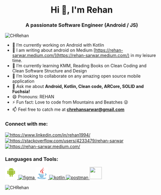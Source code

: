 
<h1 align="center">Hi 👋, I'm Rehan</h1>
<h3 align="center">A passionate Software Engineer (Android / JS)</h3>

<p align="left"> <img src="https://komarev.com/ghpvc/?username=CHRehan&label=Profile%20views&color=0e75b6&style=flat" alt="CHRehan" /> </p>

- 🔭 I’m currently working on Android with Kotlin
- 📝 I am writing about android on Medium  [https://rehan-sarwar.medium.com/](https://rehan-sarwar.medium.com/) in my leisure time.
- 🌱 I’m currently learning KMM, Reading Books on Clean Coding and Clean Software Structure and Design
- 👯 I’m looking to collaborate on any amazing open source mobile application
- 💬 Ask me about **Android, Kotlin, Clean code, ARCore, SOLID and Fuchsia!**
- 😄 Pronouns: REHAN
- ⚡ Fun fact: Love to code from Mountains and Beatches 😜
- 📫 Feel free to catch me at **chrehansarwar@gmail.com**

<h3 align="left">Connect with me:</h3>
<p align="left">
<a href="https://www.linkedin.com/in/rehan1994/" target="blank"><img align="center" src="https://cdn.jsdelivr.net/npm/simple-icons@3.0.1/icons/linkedin.svg" alt="https://www.linkedin.com/in/rehan1994/" height="30" width="40" /></a>
<a href="https://stackoverflow.com/users/4233479/rehan-sarwar" target="blank"><img align="center" src="https://cdn.jsdelivr.net/npm/simple-icons@3.0.1/icons/stackoverflow.svg" alt="https://stackoverflow.com/users/4233479/rehan-sarwar" height="30" width="40" /></a>
<a href="https://rehan-sarwar.medium.com/" target="blank"><img align="center" src="https://cdn.jsdelivr.net/npm/simple-icons@3.0.1/icons/medium.svg" alt="https://rehan-sarwar.medium.com/" height="30" width="40" /></a>
</p>

<h3 align="left">Languages and Tools:</h3>
<p align="left"> <a href="https://developer.android.com" target="_blank"> <img src="https://raw.githubusercontent.com/devicons/devicon/master/icons/android/android-original-wordmark.svg" alt="android" width="40" height="40"/> </a> <a href="https://www.figma.com/" target="_blank"> <img src="https://www.vectorlogo.zone/logos/figma/figma-icon.svg" alt="figma" width="40" height="40"/> </a> <a href="https://www.java.com" target="_blank"> <img src="https://raw.githubusercontent.com/devicons/devicon/master/icons/java/java-original.svg" alt="java" width="40" height="40"/> </a> <a href="https://kotlinlang.org" target="_blank"> <img src="https://www.vectorlogo.zone/logos/kotlinlang/kotlinlang-icon.svg" alt="kotlin" width="40" height="40"/> </a> <a href="https://postman.com" target="_blank"> <img src="https://www.vectorlogo.zone/logos/getpostman/getpostman-icon.svg" alt="postman" width="40" height="40"/> </a> <a href="https://www.javascript.com" target="_blank"> <img src="https://www.vectorlogo.zone/logos/javascript/javascript-icon.svg" width="40" height="40" /></a> </p>
<p><img align="center" src="https://github-readme-streak-stats.herokuapp.com/?user=CHRehan&" alt="CHRehan" /></p>

